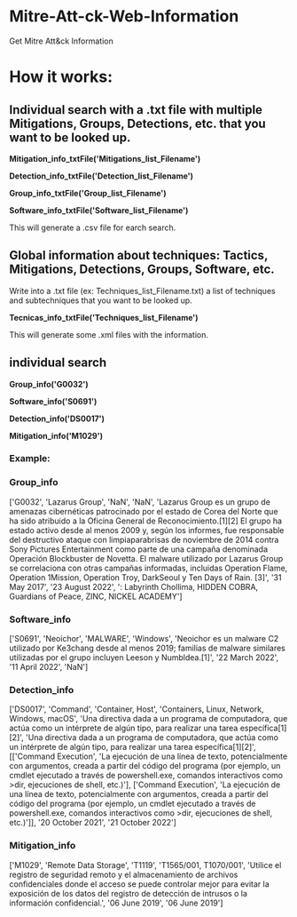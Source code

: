 # Mitre-Att-ck-Web-Information
Get Mitre Att&amp;ck Information 

# How it works: 

## Individual search with a .txt file with multiple Mitigations, Groups, Detections, etc. that you want to be looked up.


<b>Mitigation_info_txtFile('Mitigations_list_Filename')</b>

<b>Detection_info_txtFile('Detection_list_Filename')</b>

<b>Group_info_txtFile('Group_list_Filename')</b>

<b>Software_info_txtFile('Software_list_Filename')</b>

This will generate a .csv file for earch search. 

## Global information about techniques: Tactics, Mitigations, Detections, Groups, Software, etc.

Write into a .txt file (ex: Techniques_list_Filename.txt) a list of techniques and subtechniques that you want to be looked up.

<b>Tecnicas_info_txtFile('Techniques_list_Filename')</b>

This will generate some .xml files with the information. 

## individual search

<b>Group_info('G0032')</b>

<b>Software_info('S0691')</b>

<b>Detection_info('DS0017')</b>

<b>Mitigation_info('M1029')</b>

### Example:


### Group_info ###
['G0032', 'Lazarus Group', 'NaN', 'NaN', 'Lazarus Group es un grupo de amenazas cibernéticas patrocinado por el estado de Corea del Norte que ha sido atribuido a la Oficina General de Reconocimiento.[1][2] El grupo ha estado activo desde al menos 2009 y, según los informes, fue responsable del destructivo ataque con limpiaparabrisas de noviembre de 2014 contra Sony Pictures Entertainment como parte de una campaña denominada Operación Blockbuster de Novetta. El malware utilizado por Lazarus Group se correlaciona con otras campañas informadas, incluidas Operation Flame, Operation 1Mission, Operation Troy, DarkSeoul y Ten Days of Rain. [3]', '31 May 2017', '23 August 2022', ': Labyrinth Chollima, HIDDEN COBRA, Guardians of Peace, ZINC, NICKEL ACADEMY']

### Software_info ###
['S0691', 'Neoichor', 'MALWARE', 'Windows', 'Neoichor es un malware C2 utilizado por Ke3chang desde al menos 2019; familias de malware similares utilizadas por el grupo incluyen Leeson y Numbldea.[1]', '22 March 2022', '11 April 2022', 'NaN']

### Detection_info ###
['DS0017', 'Command', 'Container, Host', 'Containers, Linux, Network, Windows, macOS', 'Una directiva dada a un programa de computadora, que actúa como un intérprete de algún tipo, para realizar una tarea específica[1][2]', 'Una directiva dada a un programa de computadora, que actúa como un intérprete de algún tipo, para realizar una tarea específica[1][2]', [['Command Execution', 'La ejecución de una línea de texto, potencialmente con argumentos, creada a partir del código del programa (por ejemplo, un cmdlet ejecutado a través de powershell.exe, comandos interactivos como &gt;dir, ejecuciones de shell, etc.)'], ['Command Execution', 'La ejecución de una línea de texto, potencialmente con argumentos, creada a partir del código del programa (por ejemplo, un cmdlet ejecutado a través de powershell.exe, comandos interactivos como &gt;dir, ejecuciones de shell, etc.)']], '20 October 2021', '21 October 2022']

### Mitigation_info ###  
['M1029', 'Remote Data Storage', 'T1119', 'T1565/001, T1070/001', 'Utilice el registro de seguridad remoto y el almacenamiento de archivos confidenciales donde el acceso se puede controlar mejor para evitar la exposición de los datos del registro de detección de intrusos o la información confidencial.', '06 June 2019', '06 June 2019']

